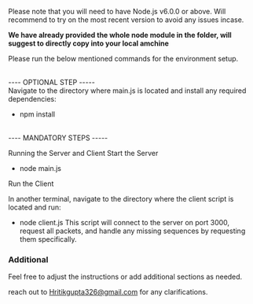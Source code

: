Please note that you will need to have Node.js v6.0.0 or above. Will recommend to try on the most recent version to avoid any issues incase.

**We have already provided the whole node module in the folder, will suggest to directly copy into your local amchine**

Please run the below mentioned commands for the environment setup.

<br>
---- OPTIONAL STEP ----- 
<br>
Navigate to the directory where main.js is located and install any required dependencies:

- npm install

<br>
---- MANDATORY STEPS ----- 
<br>

Running the Server and Client
Start the Server

- node main.js

Run the Client

In another terminal, navigate to the directory where the client script is located and run:

- node client.js
  This script will connect to the server on port 3000, request all packets, and handle any missing sequences by requesting them specifically.

### Additional

Feel free to adjust the instructions or add additional sections as needed.

reach out to Hritikgupta326@gmail.com for any clarifications.
